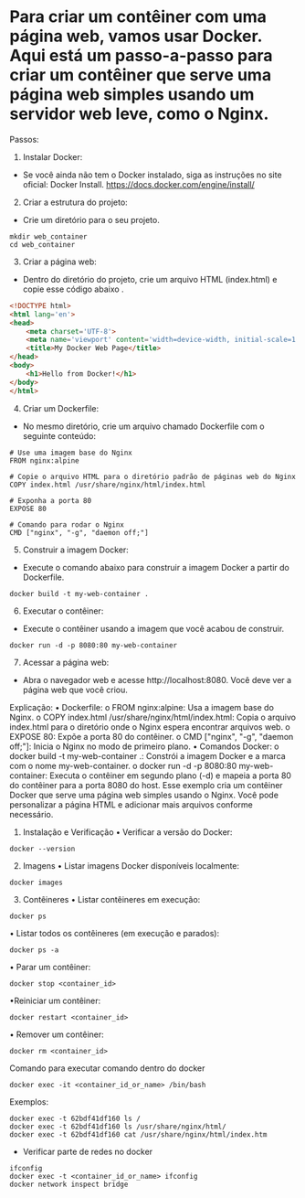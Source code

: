 # Para criar um contêiner com uma página web, vamos usar Docker. Aqui está um passo-a-passo para criar um contêiner que serve uma página web simples usando um servidor web leve, como o Nginx.

Passos:

1.	Instalar Docker:
- Se você ainda não tem o Docker instalado, siga as instruções no site oficial: Docker Install.
https://docs.docker.com/engine/install/

2.	Criar a estrutura do projeto:

- Crie um diretório para o seu projeto.
```
mkdir web_container
cd web_container
```

3.	Criar a página web:
- Dentro do diretório do projeto, crie um arquivo HTML (index.html) e copie esse código abaixo .
```html
<!DOCTYPE html>
<html lang='en'>
<head>
    <meta charset='UTF-8'>
    <meta name='viewport' content='width=device-width, initial-scale=1.0'>
    <title>My Docker Web Page</title>
</head>
<body>
    <h1>Hello from Docker!</h1>
</body>
</html>
```

4.	Criar um Dockerfile:
- No mesmo diretório, crie um arquivo chamado Dockerfile com o seguinte conteúdo:
```
# Use uma imagem base do Nginx
FROM nginx:alpine

# Copie o arquivo HTML para o diretório padrão de páginas web do Nginx
COPY index.html /usr/share/nginx/html/index.html

# Exponha a porta 80
EXPOSE 80

# Comando para rodar o Nginx
CMD ["nginx", "-g", "daemon off;"]
```

5.	Construir a imagem Docker:
- Execute o comando abaixo para construir a imagem Docker a partir do Dockerfile.
```
docker build -t my-web-container .
```

6.	Executar o contêiner:
- Execute o contêiner usando a imagem que você acabou de construir.
```
docker run -d -p 8080:80 my-web-container
```

7.	Acessar a página web:
- Abra o navegador web e acesse http://localhost:8080. Você deve ver a página web que você criou.

Explicação:
•	Dockerfile:
o	FROM nginx:alpine: Usa a imagem base do Nginx.
o	COPY index.html /usr/share/nginx/html/index.html: Copia o arquivo index.html para o diretório onde o Nginx espera encontrar arquivos web.
o	EXPOSE 80: Expõe a porta 80 do contêiner.
o	CMD ["nginx", "-g", "daemon off;"]: Inicia o Nginx no modo de primeiro plano.
•	Comandos Docker:
o	docker build -t my-web-container .: Constrói a imagem Docker e a marca com o nome my-web-container.
o	docker run -d -p 8080:80 my-web-container: Executa o contêiner em segundo plano (-d) e mapeia a porta 80 do contêiner para a porta 8080 do host.
Esse exemplo cria um contêiner Docker que serve uma página web simples usando o Nginx. Você pode personalizar a página HTML e adicionar mais arquivos conforme necessário.
 
1. Instalação e Verificação
•	Verificar a versão do Docker:
```
docker --version
```
2. Imagens
•	Listar imagens Docker disponíveis localmente:
```
docker images
```

3. Contêineres
•	Listar contêineres em execução:
```
docker ps
```
•	Listar todos os contêineres (em execução e parados):
```
docker ps -a
```

•  Parar um contêiner:
```
docker stop <container_id>
```
•Reiniciar um contêiner:
```
docker restart <container_id>
```
•  Remover um contêiner:
```
docker rm <container_id>
```

Comando para executar comando dentro do docker
```
docker exec -it <container_id_or_name> /bin/bash
```
Exemplos:
```
docker exec -t 62bdf41df160 ls /
docker exec -t 62bdf41df160 ls /usr/share/nginx/html/
docker exec -t 62bdf41df160 cat /usr/share/nginx/html/index.htm
```


- Verificar parte de redes no docker
```
ifconfig 
docker exec -t <container_id_or_name> ifconfig
docker network inspect bridge
```



